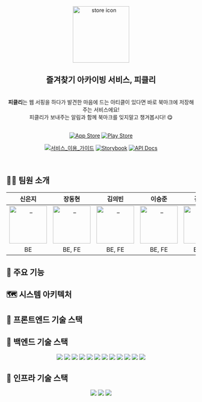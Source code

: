 <div align=center>
  <img width="150" alt="store icon" src="https://github.com/pickly-team/pickly-backend/assets/38103085/c45c3275-60f4-4c36-a15c-d587576aede0">
  <h2> 즐겨찾기 아카이빙 서비스, 피클리 </h2>
  <br>
  <strong>피클리</strong>는 웹 서핑을 하다가 발견한 마음에 드는 아티클이 있다면 바로 북마크에 저장해주는 서비스에요!
  <br>
  피클리가 보내주는 알림과 함께 북마크를 잊지말고 챙겨봅시다! 😋
  <br>
  <br>

[![App Store](https://img.shields.io/badge/App_Store-0D96F6?style=for-the-badge&logo=app-store&logoColor=white)](https://apps.apple.com/kr/app/pickly/id6450514861) [![Play Store](https://img.shields.io/badge/Google_Play-414141?style=for-the-badge&logo=google-play&logoColor=white)](https://play.google.com/store/apps/details?id=com.ww8007.pickly)

[![서비스_이용_가이드](http://img.shields.io/badge/-서비스_이용_가이드-81B441?style=flat&logo=Pinboard&logoColor=white&link=https://github.com/pickly-team/pickly-frontend/wiki/%ED%94%BC%ED%81%B4%EB%A6%AC-%EC%82%AC%EC%9A%A9-%EA%B0%80%EC%9D%B4%EB%93%9C)]([https://github.com/pickly-team/pickly-backend/wiki](https://github.com/pickly-team/pickly-frontend/wiki/%ED%94%BC%ED%81%B4%EB%A6%AC-%EC%82%AC%EC%9A%A9-%EA%B0%80%EC%9D%B4%EB%93%9C)) [![Storybook](http://img.shields.io/badge/Storybook-ff4685?style=flat&logo=Storybook&logoColor=white&link=https://64041bd03de4f07060a931b9-emnknzovqf.chromatic.com/?path=/story/iconography--page)]([https://jupjup.site/](https://64041bd03de4f07060a931b9-emnknzovqf.chromatic.com/?path=/story/iconography--page)) [![API Docs](http://img.shields.io/badge/-API%20Docs-84ea2c?style=flat&logo=swagger&logoColor=white&link=)]()

<br>

</div>

## 🧑‍💻 팀원 소개

<div align=center>

|      신은지      |      장동현      |      김의빈      |      이승준      |      김서연      |      정수빈      |      김서경      |
| :------------: | :------------: | :------------: | :------------: | :------------: | :------------: | :------------: |
| <a href="https://github.com/EunjiShin"> <img src="https://avatars.githubusercontent.com/EunjiShin" width=100px alt="_"/> </a> | <a href="https://github.com/ww8007"> <img src="https://avatars.githubusercontent.com/ww8007" width=100px alt="_"/> </a> | <a href="https://github.com/JoeCP17"> <img src="https://avatars.githubusercontent.com/JoeCP17" width=100px alt="_"/> </a> | <a href="https://github.com/litsynp"> <img src="https://avatars.githubusercontent.com/litsynp" width=100px alt="_"/> </a> | <a href="https://github.com/aeong98"> <img src="https://avatars.githubusercontent.com/aeong98" width=100px alt="_"/> </a> | <a href="https://github.com/SoobinJung1013"> <img src="https://avatars.githubusercontent.com/SoobinJung1013" width=100px alt="_"/> </a> | <a href="https://github.com/JerryK026"> <img src="https://avatars.githubusercontent.com/JerryK026" width=100px alt="_"/> </a> |
| BE | BE, FE | BE, FE | BE, FE | BE, FE | BE, FE | BE |

</div>

## 🚀 주요 기능

<div align=center>

</div>

## 🗺️ 시스템 아키텍처

<div align=center>

</div>

## 🌱 프론트엔드 기술 스택

<div align=center>

</div>

## 🌱 백엔드 기술 스택 

<div align=center>
  
<div style="display: inline;">
<img src="https://img.shields.io/badge/JAVA-007396?style=for-the-badge&logo=java&logoColor=white">
<img src="https://img.shields.io/badge/Springboot-6DB33F?style=for-the-badge&logo=Springboot&logoColor=white">
<img src="https://img.shields.io/badge/Spring JPA-000000?style=for-the-badge&logo=cachet&logoColor=white">
<img src="https://img.shields.io/badge/queryDSL-000000?style=for-the-badge&logo=cachet&logoColor=white">
<img src="https://img.shields.io/badge/gradle-02303A?style=for-the-badge&logo=gradle&logoColor=white">
<img src="https://img.shields.io/badge/spock-4479A1?style=for-the-badge&logo=codedeploy&logoColor=white">
<img src="https://img.shields.io/badge/apachegroovy-4298B8?style=for-the-badge&logo=apachegroovy&logoColor=white">

</div>

<div style="display: inline;">
<img src="https://img.shields.io/badge/postgresql-4169E1?style=for-the-badge&logo=postgresql&logoColor=white">
<img src="https://img.shields.io/badge/docker-2496ED?style=for-the-badge&logo=docker&logoColor=white">
<img src="https://img.shields.io/badge/firebase-FFCA28?style=for-the-badge&logo=firebase&logoColor=white">
<img src="https://img.shields.io/badge/firebase cloud messaging-FFCA28?style=for-the-badge&logo=firebase&logoColor=white"> 
<img src="https://img.shields.io/badge/jsoup-8BC0D0?style=for-the-badge&logo=pinboard&logoColor=white">
</div>

<br>

</div>

## 🌱 인프라 기술 스택 

<div align=center>

<div style="display: inline;">
<img src="https://img.shields.io/badge/aws-232F3E?style=for-the-badge&logo=AmazonAWS&logoColor=white">
<img src="https://img.shields.io/badge/GitHub Actions-2088FF?style=for-the-badge&logo=GitHub Actions&logoColor=white"> 
<img src="https://img.shields.io/badge/Jenkins-D24939?style=for-the-badge&logo=jenkins&logoColor=white"> 
</div>

</div>
